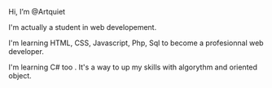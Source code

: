 Hi, I’m @Artquiet


I'm actually a student in web developement.

I'm learning HTML, CSS, Javascript, Php, Sql to become a profesionnal web developer.

I'm learning C# too . It's a way to up my skills with algorythm and oriented object.






<!---
Artquiet/Artquiet is a ✨ special ✨ repository because its `README.md` (this file) appears on your GitHub profile.
You can click the Preview link to take a look at your changes.
--->
